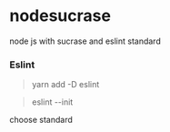 # nodesucrase
node js with sucrase and eslint standard

### Eslint

> yarn add -D eslint

> eslint --init

choose standard

